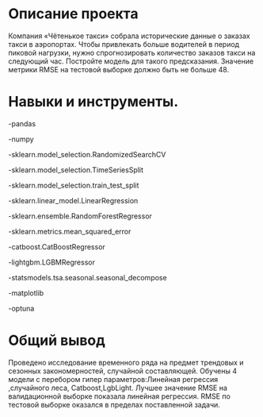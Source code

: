 # Описание проекта
Компания «Чётенькое такси» собрала исторические данные о заказах такси в аэропортах. Чтобы привлекать больше водителей в период пиковой нагрузки, нужно спрогнозировать количество заказов такси на следующий час. Постройте модель для такого предсказания. Значение метрики RMSE на тестовой выборке должно быть не больше 48.

# Навыки и инструменты.
-pandas

-numpy

-sklearn.model_selection.RandomizedSearchCV

-sklearn.model_selection.TimeSeriesSplit

-sklearn.model_selection.train_test_split

-sklearn.linear_model.LinearRegression

-sklearn.ensemble.RandomForestRegressor

-sklearn.metrics.mean_squared_error

-catboost.CatBoostRegressor

-lightgbm.LGBMRegressor

-statsmodels.tsa.seasonal.seasonal_decompose

-matplotlib

-optuna

# Общий вывод

Проведено исследование временного ряда на предмет трендовых и сезонных закономерностей, случайной составляющей. Обучены 4 модели с перебором гипер параметров:Линейная регрессия ,случайного леса, Catboost,LgbLight. Лучшее значение RMSE на валидационной выборке показала линейная регрессия. RMSE по тестовой выборке оказался в пределах поставленной задачи.
